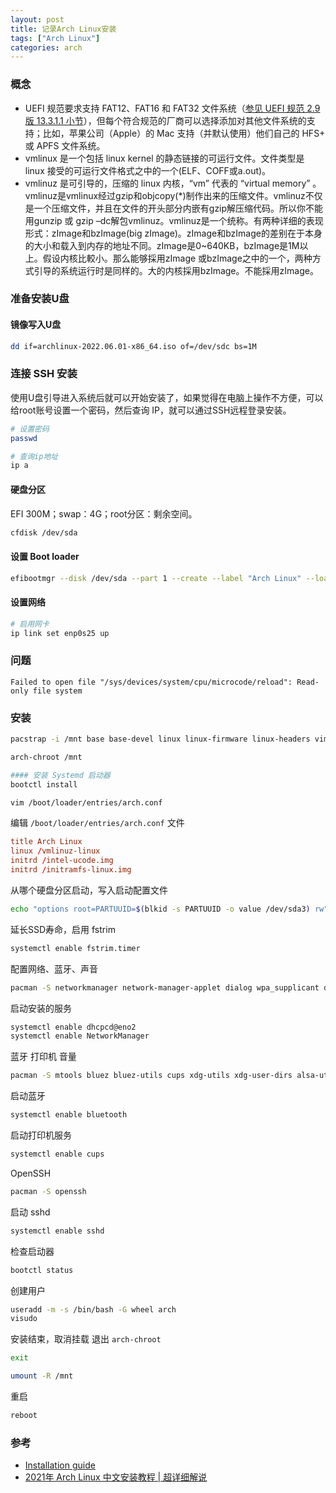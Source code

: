 ```yaml
---
layout: post
title: 记录Arch Linux安装
tags: ["Arch Linux"]
categories: arch
---
```

### 概念

* UEFI 规范要求支持 FAT12、FAT16 和 FAT32 文件系统（[参见 UEFI 规范 2.9 版 13.3.1.1 小节](https://uefi.org/sites/default/files/resources/UEFI_Spec_2_9_2021_03_18.pdf#G17.1019485)），但每个符合规范的厂商可以选择添加对其他文件系统的支持；比如，苹果公司（Apple）的 Mac 支持（并默认使用）他们自己的 HFS+ 或 APFS 文件系统。
* vmlinux 是一个包括 linux kernel 的静态链接的可运行文件。文件类型是 linux 接受的可运行文件格式之中的一个(ELF、COFF或a.out)。
* vmlinuz 是可引导的，压缩的 linux 内核，“vm” 代表的 “virtual memory” 。vmlinuz是vmlinux经过gzip和objcopy(*)制作出来的压缩文件。vmlinuz不仅是一个压缩文件，并且在文件的开头部分内嵌有gzip解压缩代码。所以你不能用gunzip 或 gzip –dc解包vmlinuz。vmlinuz是一个统称。有两种详细的表现形式：zImage和bzImage(big zImage)。zImage和bzImage的差别在于本身的大小和载入到内存的地址不同。zImage是0~640KB，bzImage是1M以上。假设内核比較小。那么能够採用zImage 或bzImage之中的一个，两种方式引导的系统运行时是同样的。大的内核採用bzImage。不能採用zImage。

### 准备安装U盘

#### 镜像写入U盘

```sh
dd if=archlinux-2022.06.01-x86_64.iso of=/dev/sdc bs=1M
```

### 连接 SSH 安装

使用U盘引导进入系统后就可以开始安装了，如果觉得在电脑上操作不方便，可以给root账号设置一个密码，然后查询 IP，就可以通过SSH远程登录安装。

```sh
# 设置密码
passwd

# 查询ip地址
ip a
```

#### 硬盘分区

EFI 300M；swap：4G；root分区：剩余空间。

```sh
cfdisk /dev/sda
```
#### 设置 Boot loader

```sh
efibootmgr --disk /dev/sda --part 1 --create --label "Arch Linux" --loader /vmlinuz-linux --unicode 'root=UUID=55394c70-e770-4433-aeee-d688a837576c rw initrd=\initramfs-linux.img' --verbose
```

#### 设置网络

```sh
# 启用网卡
ip link set enp0s25 up
```

### 问题

`Failed to open file "/sys/devices/system/cpu/microcode/reload": Read-only file system`

### 安装

```sh
pacstrap -i /mnt base base-devel linux linux-firmware linux-headers vim nano intel-ucode bash-completion

arch-chroot /mnt

#### 安装 Systemd 启动器
bootctl install

vim /boot/loader/entries/arch.conf
```

编辑 `/boot/loader/entries/arch.conf` 文件
```conf
title Arch Linux
linux /vmlinuz-linux
initrd /intel-ucode.img
initrd /initramfs-linux.img
```

从哪个硬盘分区启动，写入启动配置文件
```sh
echo "options root=PARTUUID=$(blkid -s PARTUUID -o value /dev/sda3) rw" >> /boot/loader/entries/arch.conf
```

延长SSD寿命，启用 fstrim
```sh
systemctl enable fstrim.timer
```

配置网络、蓝牙、声音
```sh
pacman -S networkmanager network-manager-applet dialog wpa_supplicant dhcpcd
```

启动安装的服务
```sh
systemctl enable dhcpcd@eno2
systemctl enable NetworkManager
```

蓝牙 打印机 音量
```sh
pacman -S mtools bluez bluez-utils cups xdg-utils xdg-user-dirs alsa-utils pulseaudio pulseaudio-bluetooth reflector
```

启动蓝牙
```sh
systemctl enable bluetooth
```

启动打印机服务
```sh
systemctl enable cups
```

OpenSSH
```sh
pacman -S openssh
```

启动 sshd
```sh
systemctl enable sshd
```

检查启动器
```sh
bootctl status
```

创建用户
```sh
useradd -m -s /bin/bash -G wheel arch
visudo
```

安装结束，取消挂载
退出 `arch-chroot`

```sh
exit
```

```sh
umount -R /mnt
```

重启

```sh
reboot
```

### 参考

* [Installation guide](https://wiki.archlinux.org/title/Installation_guide)
* [2021年 Arch Linux 中文安装教程 \| 超详细解说](https://www.youtube.com/watch?v=NLVNFHGyBEU)
